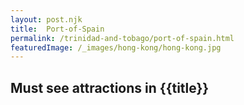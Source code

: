 ```yaml
---
layout: post.njk
title: 	Port-of-Spain
permalink: /trinidad-and-tobago/port-of-spain.html
featuredImage: /_images/hong-kong/hong-kong.jpg
---
```

## Must see attractions in {{title}}